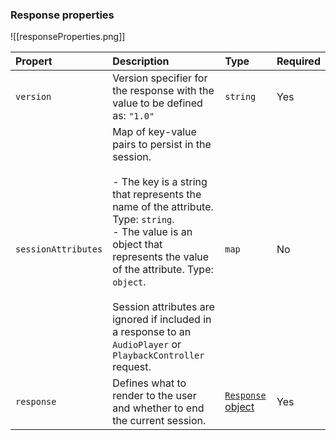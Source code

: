 ### Response properties[](https://developer.amazon.com/en-US/docs/alexa/custom-skills/request-and-response-json-reference.html#response-properties)

   ![[responseProperties.png]]

| Propert             | Description                                                                                                                                                                                                                                                                                                                                            | Type                                                                                                                                      | Required |
| :------------------ | :----------------------------------------------------------------------------------------------------------------------------------------------------------------------------------------------------------------------------------------------------------------------------------------------------------------------------------------------------- | :---------------------------------------------------------------------------------------------------------------------------------------- | :------- |
| `version`           | Version specifier for the response with the value to be defined as: `"1.0"`                                                                                                                                                                                                                                                                            | `string`                                                                                                                                  | Yes      |
| `sessionAttributes` | Map of key-value pairs to persist in the session.<br><br>- The key is a string that represents the name of the attribute. Type: `string`.<br>- The value is an object that represents the value of the attribute. Type: `object`.<br><br>Session attributes are ignored if included in a response to an `AudioPlayer` or `PlaybackController` request. | `map`                                                                                                                                     | No       |
| `response`          | Defines what to render to the user and whether to end the current session.                                                                                                                                                                                                                                                                             | [`Response` object](https://developer.amazon.com/en-US/docs/alexa/custom-skills/request-and-response-json-reference.html#response-object) | Yes      |


